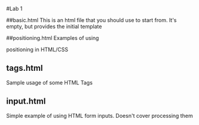 #Lab 1


##basic.html
This is an html file that you should use to start from. It's empty, but provides the initial template

##positioning.html
Examples of using <div> positioning in HTML/CSS

## tags.html
Sample usage of some HTML Tags

## input.html
Simple example of using HTML form inputs. Doesn't cover processing them
